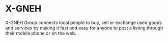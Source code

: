 # X-GNEH
<p>X-GNEH Group connects local people to buy, sell or exchange used goods and services by making it fast and easy for anyone to post a listing through their mobile phone or on the web.</p>
